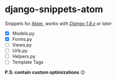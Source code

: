 # django-snippets-atom

Snippets for [Atom](http://atom.io), *works with [Django 1.9.x](http://djangoproject.com) or later*

- [x] Models.py
- [x] Forms.py
- [ ] Views.py
- [ ] Urls.py
- [ ] Helpers.py
- [ ] Template Tags

**P.S: contain custom optimizations** :wink:
